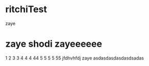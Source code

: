 # ritchiTest
zaye
# zaye shodi zayeeeeee
1
2
3
3
4
4
4
44
5
5
5
5
55
jfdhvhfdj
zaye
asdasdasdasdasdsadas

